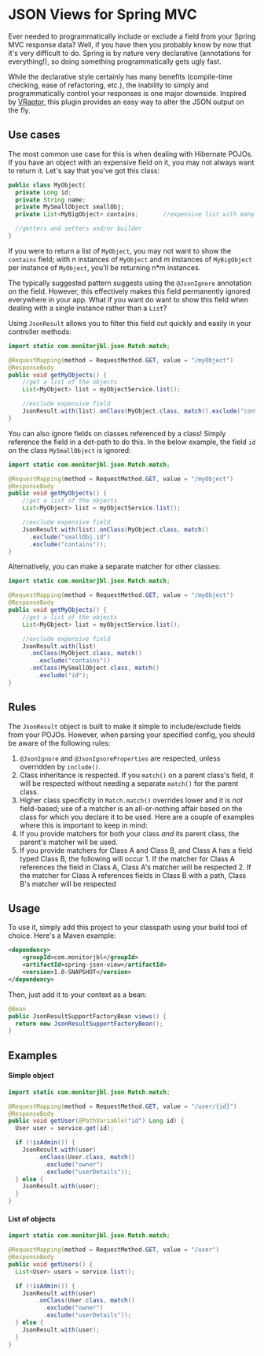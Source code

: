 # JSON Views for Spring MVC

Ever needed to programmatically include or exclude a field from your Spring MVC response data? Well, if you have then you probably know by now that it's very difficult to do. Spring is by nature very declarative (annotations for everything!), so doing something programmatically gets ugly fast.

While the declarative style certainly has many benefits (compile-time checking, ease of refactoring, etc.), the inability to simply and programmatically control your responses is one major downside. Inspired by [VRaptor](http://www.vraptor.org/), this plugin provides an easy way to alter the JSON output on the fly.

## Use cases

The most common use case for this is when dealing with Hibernate POJOs. If you have an object with an expensive field on it, you may not always want to return it. Let's say that you've got this class:

```java
public class MyObject{
  private Long id;
  private String name;
  private MySmallObject smallObj;
  private List<MyBigObject> contains;       //expensive list with many entries

  //getters and setters and/or builder
}
```

If you were to return a list of `MyObject`, you may not want to show the `contains` field; with *n* instances of `MyObject` and *m* instances of `MyBigObject` per instance of `MyObject`, you'll be returning n\*m instances.

The typically suggested pattern suggests using the `@JsonIgnore` annotation on the field. However, this effectively makes this field permanently ignored everywhere in your app. What if you want do want to show this field when dealing with a single instance rather than a `List`?

Using `JsonResult` allows you to filter this field out quickly and easily in your controller methods:

```java
import static com.monitorjbl.json.Match.match;

@RequestMapping(method = RequestMethod.GET, value = "/myObject")
@ResponseBody
public void getMyObjects() {
    //get a list of the objects
    List<MyObject> list = myObjectService.list();

    //exclude expensive field
    JsonResult.with(list).onClass(MyObject.class, match().exclude("contains"));
}
```

You can also ignore fields on classes referenced by a class! Simply reference the field in a dot-path to do this. In the below example, the field `id` on the class `MySmallObject` is ignored:

```java
import static com.monitorjbl.json.Match.match;

@RequestMapping(method = RequestMethod.GET, value = "/myObject")
@ResponseBody
public void getMyObjects() {
    //get a list of the objects
    List<MyObject> list = myObjectService.list();

    //exclude expensive field
    JsonResult.with(list).onClass(MyObject.class, match()
      .exclude("smallObj.id")
      .exclude("contains"));
}
```

Alternatively, you can make a separate matcher for other classes:

```java
import static com.monitorjbl.json.Match.match;

@RequestMapping(method = RequestMethod.GET, value = "/myObject")
@ResponseBody
public void getMyObjects() {
    //get a list of the objects
    List<MyObject> list = myObjectService.list();

    //exclude expensive field
    JsonResult.with(list)
      .onClass(MyObject.class, match()
        .exclude("contains"))
      .onClass(MySmallObject.class, match()
        .exclude("id");
}
```

## Rules

The `JsonResult` object is built to make it simple to include/exclude fields from your POJOs. However, when parsing your specified config, you should be aware of the following rules:

1. `@JsonIgnore` and `@JsonIgnoreProperties` are respected, unless overridden by `include()`.
2. Class inheritance is respected. If you `match()` on a parent class's field, it will be respected without needing a separate `match()` for the parent class.
3. Higher class specificity in `Match.match()` overrides lower and it is *not* field-based; use of a matcher is an all-or-nothing affair based on the class for which you declare it to be used. Here are a couple of examples where this is important to keep in mind:
  1. If you provide matchers for both your class *and* its parent class, the parent's matcher will be used.
  2. If you provide matchers for Class A and Class B, and Class A has a field typed Class B, the following will occur
    1. If the matcher for Class A references the field in Class A, Class A's matcher will be respected
    2. If the matcher for Class A references fields in Class B with a path, Class B's matcher will be respected


## Usage


To use it, simply add this project to your classpath using your build tool of choice. Here's a Maven example:

```xml
<dependency>
    <groupId>com.monitorjbl</groupId>
    <artifactId>spring-json-view</artifactId>
    <version>1.0-SNAPSHOT</version>
</dependency>
```

Then, just add it to your context as a bean:

```java
@Bean
public JsonResultSupportFactoryBean views() {
  return new JsonResultSupportFactoryBean();
}
```

## Examples

#### Simple object
```java
import static com.monitorjbl.json.Match.match;

@RequestMapping(method = RequestMethod.GET, value = "/user/{id}")
@ResponseBody
public void getUser(@PathVariable("id") Long id) {
  User user = service.get(id);

  if (!isAdmin()) {
    JsonResult.with(user)
        .onClass(User.class, match()
          .exclude("owner")
          .exclude("userDetails"));
  } else {
    JsonResult.with(user);
  }
}
```

#### List of objects
```java
import static com.monitorjbl.json.Match.match;

@RequestMapping(method = RequestMethod.GET, value = "/user")
@ResponseBody
public void getUsers() {
  List<User> users = service.list();

  if (!isAdmin()) {
    JsonResult.with(user)
        .onClass(User.class, match()
          .exclude("owner")
          .exclude("userDetails"));
  } else {
    JsonResult.with(user);
  }
}
```



